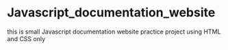 # Javascript_documentation_website
this is small Javascript documentation website practice project using HTML and CSS only
